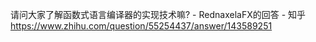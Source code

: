 请问大家了解函数式语言编译器的实现技术嘛? - RednaxelaFX的回答 - 知乎 https://www.zhihu.com/question/55254437/answer/143589251
